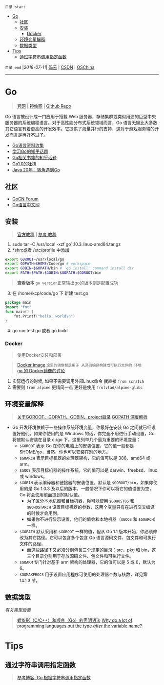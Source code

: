 `目录 start`
 
- [Go](#go)
    - [社区](#社区)
    - [安装](#安装)
        - [Docker](#docker)
    - [环境变量解释](#环境变量解释)
    - [数据类型](#数据类型)
- [Tips](#tips)
    - [通过字符串调用指定函数](#通过字符串调用指定函数)

`目录 end` |_2018-07-11_| [码云](https://gitee.com/gin9) | [CSDN](http://blog.csdn.net/kcp606) | [OSChina](https://my.oschina.net/kcp1104)
****************************************
# Go
> [官网](https://golang.org) | [镜像网](https://golang.google.cn/) | [Github Repo](https://github.com/golang/go)

Go 语言被设计成一门应用于搭载 Web 服务器，存储集群或类似用途的巨型中央服务器的系统编程语言。对于高性能分布式系统领域而言，Go 语言无疑比大多数其它语言有着更高的开发效率。它提供了海量并行的支持，这对于游戏服务端的开发而言是再好不过了。

- [Go语言资料收集](https://github.com/wonderfo/wonderfogo/wiki)
- [学习Go的知乎话题](https://www.zhihu.com/question/23486344)
- [Go相关书籍的知乎话题](https://www.zhihu.com/question/30461290)
- [Go1.0的吐槽](http://blog.csdn.net/liigo/article/details/23699459)
- [Java 20年：转角遇到Go](http://www.infoq.com/cn/news/2015/05/java20-from-language-to-platform)

## 社区
- [GoCN Forum](https://gocn.vip/)
- [Go语言中文网](https://studygolang.com)

## 安装
> [官方教程](https://golang.google.cn/doc/install) | [参考 教程](http://www.runoob.com/go/go-environment.html)

1. sudo tar -C /usr/local -xzf go1.10.3.linux-amd64.tar.gz
2. *shrc或者 /etc/profile 中添加
```sh
export GOROOT=/usr/local/go
export GOPATH=$HOME/Code/go # workspace
export GOBIN=$GOPATH/bin # 'go install' command install dir
export PATH=$PATH:$GOBIN:$GOPATH:$GOROOT/bin
```
> **查看版本** `go version`正常输出go的版本则是配置成功  
3. 在 /home/kcp/code/go 下 新建 test.go
```go
package main
import "fmt"
func main() {
    fmt.Printf("hello, world\n")
}
```
4. go run test.go 或者 go build

### Docker
> 使用Docker安装和部署

> [Docker image](https://hub.docker.com/_/golang/) `这里的镜像都是用于 从源码编译构建成可执行文件的 环境`   
> [go 的 Docker镜像的讨论](https://gocn.vip/question/153)

1. 实际运行的时候, 如果不需要调用外部Linux命令 就直接 `from scratch`
1. 需要则 `from alpine` 更精简一点 更好是使用 `frolvlad/alpine-glibc`

## 环境变量解释
> [	关于GOROOT、GOPATH、GOBIN、project目录](https://blog.csdn.net/Alsmile/article/details/48290223)
> [GOPATH 深度解析 ](https://studygolang.com/articles/3493)

- Go 开发环境依赖于一些操作系统环境变量，你最好在安装 Go 之间就已经设置好他们。如果你使用的是 Windows 的话，你完全不用进行手动设置，Go 将被默认安装在目录 c:/go 下。这里列举几个最为重要的环境变量：
    - `$GOROOT` 表示 Go 在你的电脑上的安装位置，它的值一般都是 $HOME/go，当然，你也可以安装在别的地方。
    - `$GOARCH` 表示目标机器的处理器架构，它的值可以是 386、amd64 或 arm。
    - `$GOOS` 表示目标机器的操作系统，它的值可以是 darwin、freebsd、linux 或 windows。
    - `$GOBIN` 表示编译器和链接器的安装位置，默认是 `$GOROOT/bin`，如果你使用的是 Go 1.0.3 及以后的版本，一般情况下你可以将它的值设置为空，Go 将会使用前面提到的默认值。
        - 为了区分本地机器和目标机器，你可以使用 `$GOHOSTOS` 和 `$GOHOSTARCH` 设置目标机器的参数，这两个变量只有在进行交叉编译的时候才会用到，
        - 如果你不进行显示设置，他们的值会和本地机器（`$GOOS` 和 `$GOARCH`）一样。
    - `$GOPATH` 默认采用和 `$GOROOT` 一样的值，但从 Go 1.1 版本开始，你必须修改为其它路径。它可以包含多个包含 Go 语言源码文件、包文件和可执行文件的路径，
        - 而这些路径下又必须分别包含三个规定的目录：src、pkg 和 bin，这三个目录分别用于存放源码文件、包文件和可执行文件。
    - `$GOARM` 专门针对基于 arm 架构的处理器，它的值可以是 5 或 6，默认为 6。
    - `$GOMAXPROCS` 用于设置应用程序可使用的处理器个数与核数，详见第 14.1.3 节。

## 数据类型
_有关类型后置_
> [螺旋形（C/C++）和顺序（Go）的声明语法](https://cxwangyi.wordpress.com/2011/03/14/%E8%9E%BA%E6%97%8B%E5%BD%A2%EF%BC%88cc%EF%BC%89%E5%92%8C%E9%A1%BA%E5%BA%8F%EF%BC%88go%EF%BC%89%E7%9A%84%E5%A3%B0%E6%98%8E%E8%AF%AD%E6%B3%95/)
> [Why do a lot of programming languages put the type *after* the variable name?](https://stackoverflow.com/questions/1712274/why-do-a-lot-of-programming-languages-put-the-type-after-the-variable-name)

# Tips
## 通过字符串调用指定函数
> [参考博客: Go 根据字符串调用指定函数](https://blog.csdn.net/HOOKTTG/article/details/52184500)


